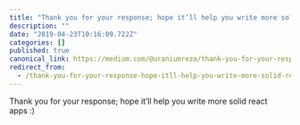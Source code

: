 ```yaml
---
title: "Thank you for your response; hope it’ll help you write more solid react apps :)"
description: ""
date: "2019-04-23T10:16:09.722Z"
categories: []
published: true
canonical_link: https://medium.com/@uraniumreza/thank-you-for-your-response-hope-itll-help-you-write-more-solid-react-apps-e3bb3214217a
redirect_from:
  - /thank-you-for-your-response-hope-itll-help-you-write-more-solid-react-apps-e3bb3214217a
---
```


Thank you for your response; hope it’ll help you write more solid react apps :)
